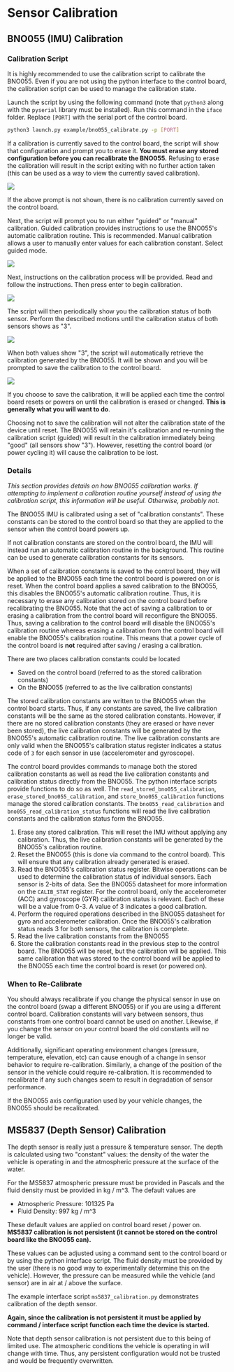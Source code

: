 # Sensor Calibration

## BNO055 (IMU) Calibration

### Calibration Script

It is highly recommended to use the calibration script to calibrate the BNO055. Even if you are not using the python interface to the control board, the calibration script can be used to manage the calibration state.

Launch the script by using the following command (note that `python3` along with the `pyserial` library must be installed). Run this command in the `iface` folder. Replace `[PORT]` with the serial port of the control board.

```sh
python3 launch.py example/bno055_calibrate.py -p [PORT]
```

If a calibration is currently saved to the control board, the script will show that configuration and prompt you to erase it. **You must erase any stored configuration before you can recalibrate the BNO055.** Refusing to erase the calibration will result in the script exiting with no further action taken (this can be used as a way to view the currently saved calibration).

![](./img/bno055_cal_erase.jpg)

If the above prompt is not shown, there is no calibration currently saved on the control board.

Next, the script will prompt you to run either "guided" or "manual" calibration. Guided calibration provides instructions to use the BNO055's automatic calibration routine. This is recommended. Manual calibration allows a user to manually enter values for each calibration constant. Select guided mode.

![](./img/bno055_cal_mode.jpg)

Next, instructions on the calibration process will be provided. Read and follow the instructions. Then press enter to begin calibration.

![](./img/bno055_cal_instructions.jpg)

The script will then periodically show you the calibration status of both sensor. Perform the described motions until the calibration status of both sensors shows as "3".

![](./img/bno055_cal_status.jpg)

When both values show "3", the script will automatically retrieve the calibration generated by the BNO055. It will be shown and you will be prompted to save the calibration to the control board.

![](./img/bno055_cal_save.jpg)

If you choose to save the calibration, it will be applied each time the control board resets or powers on until the calibration is erased or changed. **This is generally what you will want to do**.

Choosing not to save the calibration will not alter the calibration state of the device until reset. The BNO055 will retain it's calibration and re-running the calibration script (guided) will result in the calibration immediately being "good" (all sensors show "3"). However, resetting the control board (or power cycling it) will cause the calibration to be lost.

### Details

*This section provides details on how BNO055 calibration works. If attempting to implement a calibration routine yourself instead of using the calibration script, this information will be useful. Otherwise, probably not.*

The BNO055 IMU is calibrated using a set of "calibration constants". These constants can be stored to the control board so that they are applied to the sensor when the control board powers up.

If not calibration constants are stored on the control board, the IMU will instead run an automatic calibration routine in the background. This routine can be used to generate calibration constants for its sensors.

When a set of calibration constants is saved to the control board, they will be applied to the BNO055 each time the control board is powered on or is reset. When the control board applies a saved calibration to the BNO055, this disables the BNO055's automatic calibration routine. Thus, it is necessary to erase any calibration stored on the control board before recalibrating the BNO055. Note that the act of saving a calibration to or erasing a calibration from the control board will reconfigure the BNO055. Thus, saving a calibration to the control board will disable the BNO055's calibration routine whereas erasing a calibration from the control board will enable the BNO055's calibration routine. This means that a power cycle of the control board is **not** required after saving / erasing a calibration.

There are two places calibration constants could be located

- Saved on the control board (referred to as the stored calibration constants)
- On the BNO055 (referred to as the live calibration constants)

The stored calibration constants are written to the BNO055 when the control board starts. Thus, if any constants are saved, the live calibration constants will be the same as the stored calibration constants. However, if there are no stored calibration constants (they are erased or have never been stored), the live calibration constants will be generated by the BNO055's automatic calibration routine. The live calibration constants are only valid when the BNO055's calibration status register indicates a status code of `3` for each sensor in use (accelerometer and gyroscope).

The control board provides commands to manage both the stored calibration constants as well as read the live calibration constants and calibration status directly from the BNO055. The python interface scripts provide functions to do so as well. The `read_stored_bno055_calibration`, `erase_stored_bno055_calibration`, and `store_bno055_calibration` functions manage the stored calibration constants. The `bno055_read_calibration` and `bno055_read_calibration_status` functions will read the live calibration constants and the calibration status form the BNO055.

1. Erase any stored calibration. This will reset the IMU without applying any calibration. Thus, the live calibration constants will be generated by the BNO055's calibration routine.
2. Reset the BNO055 (this is done via command to the control board). This will ensure that any calibration already generated is erased.
3. Read the BNO055's calibration status register. Bitwise operations can be used to determine the calibration status of individual sensors. Each sensor is 2-bits of data. See the BNO055 datasheet for more information on the `CALIB_STAT` register. For the control board, only the accelerometer (ACC) and gyroscope (GYR) calibration status is relevant. Each of these will be a value from 0-3. A value of 3 indicates a good calibration.
4. Perform the required operations described in the BNO055 datasheet for gyro and accelerometer calibration. Once the BNO055's calibration status reads 3 for both sensors, the calibration is complete.
5. Read the live calibration constants from the BNO055
6. Store the calibration constants read in the previous step to the control board. The BNO055 will be reset, but the calibration will be applied. This same calibration that was stored to the control board will be applied to the BNO055 each time the control board is reset (or powered on).


### When to Re-Calibrate

You should always recalibrate if you change the physical sensor in use on the control board (swap a different BNO055) or if you are using a different control board. Calibration constants will vary between sensors, thus constants from one control board cannot be used on another. Likewise, if you change the sensor on your control board the old constants will no longer be valid.

Additionally, significant operating environment changes (pressure, temperature, elevation, etc) can cause enough of a change in sensor behavior to require re-calibration. Similarly, a change of the position of the sensor in the vehicle could require re-calibration. It is recommended to recalibrate if any such changes seem to result in degradation of sensor performance.

If the BNO055 axis configuration used by your vehicle changes, the BNO055 should be recalibrated.


## MS5837 (Depth Sensor) Calibration

The depth sensor is really just a pressure & temperature sensor. The depth is calculated using two "constant" values: the density of the water the vehicle is operating in and the atmospheric pressure at the surface of the water.

For the MS5837 atmospheric pressure must be provided in Pascals and the fluid density must be provided in kg / m^3. The default values are

- Atmospheric Pressure: 101325 Pa
- Fluid Density: 997 kg / m^3

These default values are applied on control board reset / power on. **MS5837 calibration is not persistent (it cannot be stored on the control board like the BNO055 can).**

These values can be adjusted using a command sent to the control board or by using the python interface script. The fluid density must be provided by the user (there is no good way to experimentally determine this on the vehicle). However, the pressure can be measured while the vehicle (and sensor) are in air at / above the surface.

The example interface script `ms5837_calibration.py` demonstrates calibration of the depth sensor.

**Again, since the calibration is not persistent it must be applied by command / interface script function each time the device is started.**

Note that depth sensor calibration is not persistent due to this being of limited use. The atmospheric conditions the vehicle is operating in will change with time. Thus, any persistent configuration would not be trusted and would be frequently overwritten.
